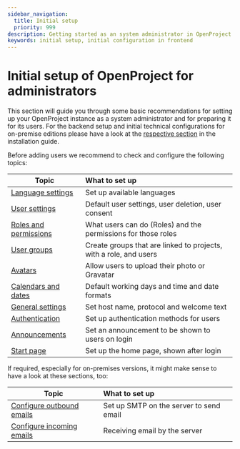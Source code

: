 ```yaml
---
sidebar_navigation:
  title: Initial setup
  priority: 999
description: Getting started as an system administrator in OpenProject
keywords: initial setup, initial configuration in frontend
---
```


# Initial setup of OpenProject for administrators

This section will guide you through some basic recommendations for setting up your OpenProject instance as a system administrator and for preparing it for its users.
For the backend setup and initial technical configurations for on-premise editions please have a look at the [respective section](../../installation-and-operations/installation/packaged/#initial-configuration) in the installation guide.

Before adding users we recommend to check and configure the following topics:

| Topic                                                            | What to set up                                                    |
|------------------------------------------------------------------|:------------------------------------------------------------------|
| [Language settings](../system-settings/languages/)               | Set up available languages                                        |
| [User settings](../users-permissions/settings/)                  | Default user settings, user deletion, user consent                |
| [Roles and permissions](../users-permissions/roles-permissions/) | What users can do (Roles) and the permissions for those roles     |
| [User groups](../users-permissions/groups/)                      | Create groups that are linked to projects, with a role, and users |
| [Avatars](../users-permissions/avatars/)                         | Allow users to upload their photo or Gravatar                     |
| [Calendars and dates](../calendars-and-dates/)                   | Default working days and time and date formats                    |
| [General settings](../system-settings/general-settings/)         | Set host name, protocol and welcome text                          |
| [Authentication](../authentication/)                             | Set up authentication methods for users                           |
| [Announcements](../announcement/)                                | Set an announcement to be shown to users on login                 |
| [Start page](../../user-guide/home/)                             | Set up the home page, shown after login                           |

If required, especially for on-premises versions, it might make sense to have a look at these sections, too:

| Topic                                                                                         | What to set up                          |
|-----------------------------------------------------------------------------------------------|:----------------------------------------|
| [Configure outbound emails](../../installation-and-operations/configuration/outbound-emails/) | Set up SMTP on the server to send email |
| [Configure incoming emails](../../installation-and-operations/configuration/incoming-emails/) | Receiving email by the server           |
